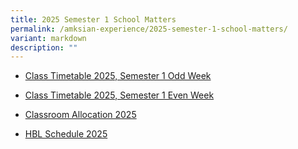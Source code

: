 ```yaml
---
title: 2025 Semester 1 School Matters
permalink: /amksian-experience/2025-semester-1-school-matters/
variant: markdown
description: ""
---
```

<p></p>
<p></p>
<ul data-tight="true" class="tight">
<li>
<p><a href="/files/Odd_Week_Sem_1_Class_2025.pdf" rel="noopener noreferrer nofollow" target="_blank">Class Timetable 2025, Semester 1 Odd Week</a>
</p>
</li>
<li>
<p><a href="/files/Even_Week_Sem_1_Class_2025.pdf" rel="noopener noreferrer nofollow" target="_blank">Class Timetable 2025, Semester 1 Even Week</a>
</p>
</li>
<li>
<p><a href="/files/Classroom_allocation_2025.pdf" rel="noopener noreferrer nofollow" target="_blank">Classroom Allocation 2025</a>
</p>
</li>
	<li>
<p><a href="/files/Classroom_allocation_2025.pdf" rel="noopener noreferrer nofollow" target="_blank">HBL Schedule 2025</a>
</p>
<p></p>
</li>
</ul>
<p></p>